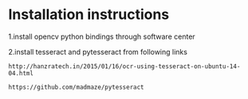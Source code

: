 # Installation instructions


1.install opencv python bindings through software center

2.install tesseract and pytesseract from following links
	
	http://hanzratech.in/2015/01/16/ocr-using-tesseract-on-ubuntu-14-04.html

	https://github.com/madmaze/pytesseract